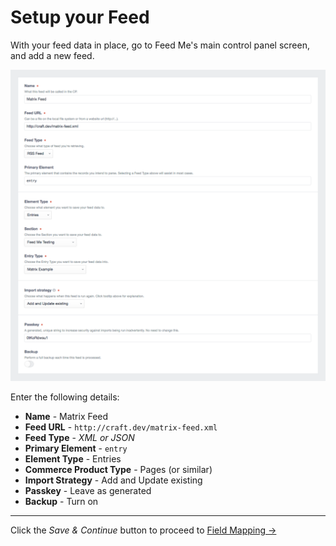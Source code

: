 # Setup your Feed

With your feed data in place, go to Feed Me's main control panel screen, and add a new feed.

![Feedme Matrix Guide Setup](/docs/screenshots/feedme-matrix-guide-setup.png)

Enter the following details:

- **Name** - Matrix Feed
- **Feed URL** - `http://craft.dev/matrix-feed.xml`
- **Feed Type** - _XML or JSON_
- **Primary Element** - `entry`
- **Element Type** - Entries
- **Commerce Product Type** - Pages (or similar)
- **Import Strategy** - Add and Update existing
- **Passkey** - Leave as generated
- **Backup** - Turn on

- - -

Click the _Save & Continue_ button to proceed to [Field Mapping →](docs:guides/importing-into-matrix/field-mapping)